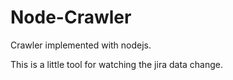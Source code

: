 # Node-Crawler
Crawler implemented with nodejs.

This is a little tool for watching the jira data change.